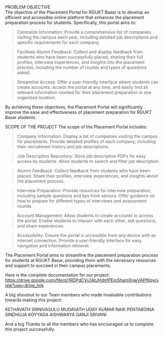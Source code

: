 PROBLEM OBJECTIVE  
The objective of the Placement Portal for RGUKT Basar is to develop an efficient and accessible online platform that enhances the placement preparation process for students. Specifically, this portal aims to:

> Centralize Information:  Provide a comprehensive list of companies visiting the campus each year, including detailed job descriptions and specific requirements for each company.

> Facilitate Alumni Feedback:  Collect and display feedback from students who have been successfully placed, sharing their full profiles, interview experiences, and insights into the placement process, including the number of rounds and types of questions asked.

> Streamline Access:  Offer a user-friendly interface where students can create accounts, access the portal at any time, and easily find all relevant information needed for their placement preparation in one organized location.

By achieving these objectives, the Placement Portal will significantly improve the ease and effectiveness of placement preparation for RGUKT Basar students.


SCOPE OF THE PROJECT 
The scope of the Placement Portal includes:

>	Company Information:
Display a list of companies visiting the campus for placements.
Provide detailed profiles of each company, including their recruitment history and job descriptions.

> Job Description Repository:
Store job description PDFs for easy access by students.
Allow students to search and filter job description

>	Alumni Feedback:
Collect feedback from students who have been placed.
Share their profiles, interview experiences, and insights about the placement process.

> Interview Preparation:
Provide resources for interview preparation, including sample questions and tips from seniors. Offer guidance on how to prepare for different types of interviews and assessment rounds.

>	Account Management:
Allow students to create accounts to access the portal.
Enable students to interact with each other, ask questions, and share experiences.

> Accessibility:
Ensure the portal is accessible from any device with an internet connection.
Provide a user-friendly interface for easy navigation and information retrieval.

The Placement Portal aims to streamline the placement preparation process for students at RGUKT Basar, providing them with the necessary resources and support to succeed in their campus placements.


Here is the complete documentation for our project: https://drive.google.com/file/d/1RDPdCVu1AtJHdnfPEmShamXnwVAPfKpy/view?usp=drive_link

A big shoutout to our Team members who made invaluable contributions towards making this project:

KETHAVATH SRINIVASULU 
MUDAVATH UDAY KUMAR NAIK 
PENTABOINA SINDHUJA 
KOYYADA AISHWARYA 
GANJI SRIVANI 


And a big Thanks to all the members who has encouraged us to complete this project successfully.




